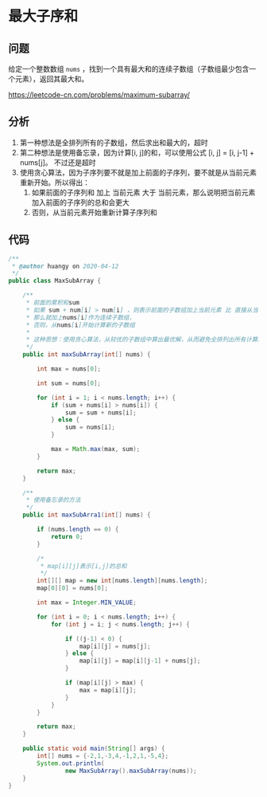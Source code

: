 # 最大子序和



## 问题

给定一个整数数组 `nums` ，找到一个具有最大和的连续子数组（子数组最少包含一个元素），返回其最大和。

https://leetcode-cn.com/problems/maximum-subarray/



## 分析

1. 第一种想法是全排列所有的子数组，然后求出和最大的，超时
2. 第二种想法是使用备忘录，因为计算[i, j]的和，可以使用公式 [i, j] = [i, j-1] + nums[j]。 不过还是超时
3. 使用贪心算法，因为子序列要不就是加上前面的子序列，要不就是从当前元素重新开始。所以得出：
   1. 如果前面的子序列和 加上 当前元素 大于 当前元素，那么说明把当前元素加入前面的子序列的总和会更大
   2. 否则，从当前元素开始重新计算子序列和



## 代码

```java
/**
 * @author huangy on 2020-04-12
 */
public class MaxSubArray {

    /**
     * 前面的累积和sum
     * 如果 sum + num[i] > num[i] ，则表示前面的子数组加上当前元素 比 直接从当前元素开始的子数组 总和 大，
     * 那么就加上nums[i]作为连续子数组，
     * 否则，从nums[i]开始计算新的子数组
     *
     * 这种思想：使用贪心算法，从较优的子数组中算出最优解，从而避免全排列出所有计算结果
     */
    public int maxSubArray(int[] nums) {

        int max = nums[0];

        int sum = nums[0];

        for (int i = 1; i < nums.length; i++) {
            if (sum + nums[i] > nums[i]) {
                sum = sum + nums[i];
            } else {
                sum = nums[i];
            }

            max = Math.max(max, sum);
        }

        return max;
    }

    /**
     * 使用备忘录的方法
     */
    public int maxSubArra1(int[] nums) {

        if (nums.length == 0) {
            return 0;
        }

        /*
         * map[i][j]表示[i,j]的总和
         */
        int[][] map = new int[nums.length][nums.length];
        map[0][0] = nums[0];

        int max = Integer.MIN_VALUE;

        for (int i = 0; i < nums.length; i++) {
            for (int j = i; j < nums.length; j++) {

                if ((j-1) < 0) {
                    map[i][j] = nums[j];
                } else {
                    map[i][j] = map[i][j-1] + nums[j];
                }

                if (map[i][j] > max) {
                    max = map[i][j];
                }
            }
        }

        return max;
    }

    public static void main(String[] args) {
        int[] nums = {-2,1,-3,4,-1,2,1,-5,4};
        System.out.println(
                new MaxSubArray().maxSubArray(nums));
    }
}
```

